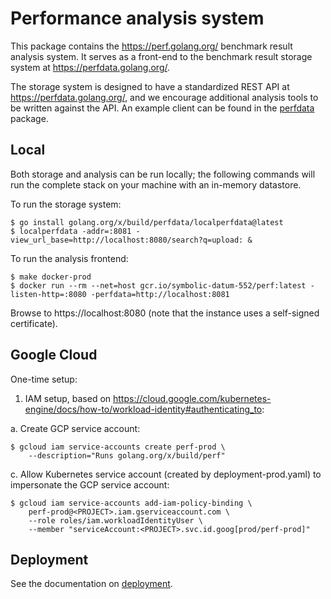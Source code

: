 # Performance analysis system

This package contains the https://perf.golang.org/ benchmark result analysis
system. It serves as a front-end to the benchmark result storage system at
https://perfdata.golang.org/.

The storage system is designed to have a standardized REST API at
https://perfdata.golang.org/, and we encourage additional analysis tools to be
written against the API. An example client can be found in the
[perfdata](https://pkg.go.dev/golang.org/x/build/perfdata) package.

## Local

Both storage and analysis can be run locally; the following commands will run
the complete stack on your machine with an in-memory datastore.

To run the storage system:

    $ go install golang.org/x/build/perfdata/localperfdata@latest
    $ localperfdata -addr=:8081 -view_url_base=http://localhost:8080/search?q=upload: &

To run the analysis frontend:

    $ make docker-prod
    $ docker run --rm --net=host gcr.io/symbolic-datum-552/perf:latest -listen-http=:8080 -perfdata=http://localhost:8081

Browse to https://localhost:8080 (note that the instance uses a self-signed
certificate).

## Google Cloud

One-time setup:

1. IAM setup, based on
   https://cloud.google.com/kubernetes-engine/docs/how-to/workload-identity#authenticating_to:

  a. Create GCP service account:

    $ gcloud iam service-accounts create perf-prod \
        --description="Runs golang.org/x/build/perf"

  c. Allow Kubernetes service account (created by deployment-prod.yaml) to
     impersonate the GCP service account:

    $ gcloud iam service-accounts add-iam-policy-binding \
        perf-prod@<PROJECT>.iam.gserviceaccount.com \
        --role roles/iam.workloadIdentityUser \
        --member "serviceAccount:<PROJECT>.svc.id.goog[prod/perf-prod]"

## Deployment

See the documentation on [deployment](../doc/deployment.md).
